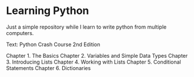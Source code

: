 # Learning Python
Just a simple repository while I learn to write python from multiple computers.

Text: Python Crash Course 2nd Edition

Chapter 1. The Basics
Chapter 2. Variables and Simple Data Types
Chapter 3. Introducing Lists
Chapter 4. Working with Lists
Chapter 5. Conditional Statements
Chapter 6. Dictionaries
